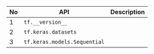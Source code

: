 |No|API|Description|
|---|---|---|
|1|`tf.__version__`||
|2|`tf.keras.datasets`||
|3|`tf.keras.models.Sequential`||